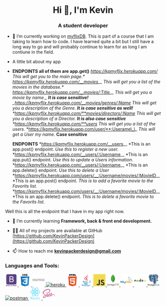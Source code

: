 <h1 align="center">Hi 👋, I'm Kevin</h1>
<h3 align="center">A student developer</h3>

- 🔭 I’m currently working on [myflixDB](https://kpmyflix.herokuapp.com/). This is part of a course that I am taking to learn how to code. I have learned quite a bit but I still have a long way to go and will probably continue to learn for as long I am contiune in the field.

- A little bit about my app
- **ENDPOINTS all of them are app.get()**
  *https://kpmyflix.herokuapp.com/
  *This will get you to the main page.\*
  *https://kpmyflix.herokuapp.com/__movies__
  *This will get you a list of the movies in the database.\*
  *https://kpmyflix.herokuapp.com/__movies/:Title__
  *This will get you a movie by name._ **It is case sensitive!**
  _https://kpmyflix.herokuapp.com/__movies/genres/:Name**
  _This will get you a description of the Genre._ **It is case sensitive as well!** \*https://kpmyflix.herokuapp.com/**movies/directors/:Name**
  _This will get you a description of a Director._ **It is also case sensitive** \*https://kpmyflix.herokuapp.com/**users**
  _This will get you a list of the users._ \*https://kpmyflix.herokuapp.com/user/**:Userame\_\_
  _This will get a User my name._ **Case sensitive**

  **ENDPOINTS**
  *https://kpmyflix.herokuapp.com/__users__
  *This is an app.post() endpoint.
  _Use this to register a new user._
  *https://kpmyflix.herokuapp.com/__users/:Username__
  *This is an app.put() endpoint.
  _Use this to update a Users information._
  *https://kpmyflix.herokuapp.com/__users/:Username__
  *This is an app.delete() endpoint.
  _Use this to delete a User_
  *https://kpmyflix.herokuapp.com/users/__:Username/movies/:MovieID__
  *This is an app.post() endpoint.
  _This is to add a favorite movie to the Favorits list._
  *https://kpmyflix.herokuapp.com/users/__:Username/movies/:MovieID__
  *This is an app.delete() endpoint.
  _This is to delete a favorite movie to the Favorits list._

Well this is all the endpoint that I have in my app right now.

- 🌱 I’m currently learning **Framework, back & front end development.**

- 👨‍💻 All of my projects are available at GitHub [https://github.com/KevinPackerDesign](https://github.com/KevinPackerDesign)

- 📫 How to reach me **kevinpackerdesign@gmail.com**

<h3 align="left">Languages and Tools:</h3>
<p align="left"> <a href="https://getbootstrap.com" target="_blank"> <img src="https://raw.githubusercontent.com/devicons/devicon/master/icons/bootstrap/bootstrap-plain-wordmark.svg" alt="bootstrap" width="40" height="40"/> </a> <a href="https://www.w3schools.com/css/" target="_blank"> <img src="https://raw.githubusercontent.com/devicons/devicon/master/icons/css3/css3-original-wordmark.svg" alt="css3" width="40" height="40"/> </a> <a href="https://expressjs.com" target="_blank"> <img src="https://raw.githubusercontent.com/devicons/devicon/master/icons/express/express-original-wordmark.svg" alt="express" width="40" height="40"/> </a> <a href="https://heroku.com" target="_blank"> <img src="https://www.vectorlogo.zone/logos/heroku/heroku-icon.svg" alt="heroku" width="40" height="40"/> </a> <a href="https://www.w3.org/html/" target="_blank"> <img src="https://raw.githubusercontent.com/devicons/devicon/master/icons/html5/html5-original-wordmark.svg" alt="html5" width="40" height="40"/> </a> <a href="https://www.java.com" target="_blank"> <img src="https://raw.githubusercontent.com/devicons/devicon/master/icons/java/java-original.svg" alt="java" width="40" height="40"/> </a> <a href="https://developer.mozilla.org/en-US/docs/Web/JavaScript" target="_blank"> <img src="https://raw.githubusercontent.com/devicons/devicon/master/icons/javascript/javascript-original.svg" alt="javascript" width="40" height="40"/> </a> <a href="https://www.mongodb.com/" target="_blank"> <img src="https://raw.githubusercontent.com/devicons/devicon/master/icons/mongodb/mongodb-original-wordmark.svg" alt="mongodb" width="40" height="40"/> </a> <a href="https://www.mysql.com/" target="_blank"> <img src="https://raw.githubusercontent.com/devicons/devicon/master/icons/mysql/mysql-original-wordmark.svg" alt="mysql" width="40" height="40"/> </a> <a href="https://nodejs.org" target="_blank"> <img src="https://raw.githubusercontent.com/devicons/devicon/master/icons/nodejs/nodejs-original-wordmark.svg" alt="nodejs" width="40" height="40"/> </a> <a href="https://www.postgresql.org" target="_blank"> <img src="https://raw.githubusercontent.com/devicons/devicon/master/icons/postgresql/postgresql-original-wordmark.svg" alt="postgresql" width="40" height="40"/> </a> <a href="https://postman.com" target="_blank"> <img src="https://www.vectorlogo.zone/logos/getpostman/getpostman-icon.svg" alt="postman" width="40" height="40"/> </a> <a href="https://reactjs.org/" target="_blank"> <img src="https://raw.githubusercontent.com/devicons/devicon/master/icons/react/react-original-wordmark.svg" alt="react" width="40" height="40"/> </a> <a href="https://sass-lang.com" target="_blank"> <img src="https://raw.githubusercontent.com/devicons/devicon/master/icons/sass/sass-original.svg" alt="sass" width="40" height="40"/> </a> </p>
